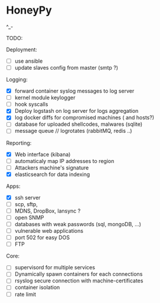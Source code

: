 # HoneyPy
^_-
	
TODO:

Deployment:

- [ ] use ansible
- [ ] update slaves config from master (smtp ?)

Logging:

- [x] forward container syslog messages to log server
- [ ] kernel module keylogger
- [ ] hook syscalls
- [x] Deploy logstash on log server for logs aggregation
- [x] log docker diffs for compromised machines ( and hosts?)
- [ ] database for uploaded shellcodes, malwares (sqlite)
- [ ] message queue // logrotates (rabbitMQ, redis ..)

Reporting:
- [x] Web interface (kibana)
- [ ] automaticaly map IP addresses to region
- [ ] Attackers machine's signature
- [x] elasticsearch for data indexing

Apps:
- [x] ssh server
- [ ] scp, sftp,   
- [ ] MDNS, DropBox, lansync ?
- [ ] open SNMP
- [ ] databases with weak passwords (sql, mongoDB, ...)
- [ ] vulnerable web applications
- [ ] port 502 for easy DOS
- [ ] FTP

Core:
- [ ] supervisord for multiple services
- [ ] Dynamically spawn containers for each connections
- [ ] rsyslog secure connection  with machine-certificates
- [ ] container isolation
- [ ] rate limit
